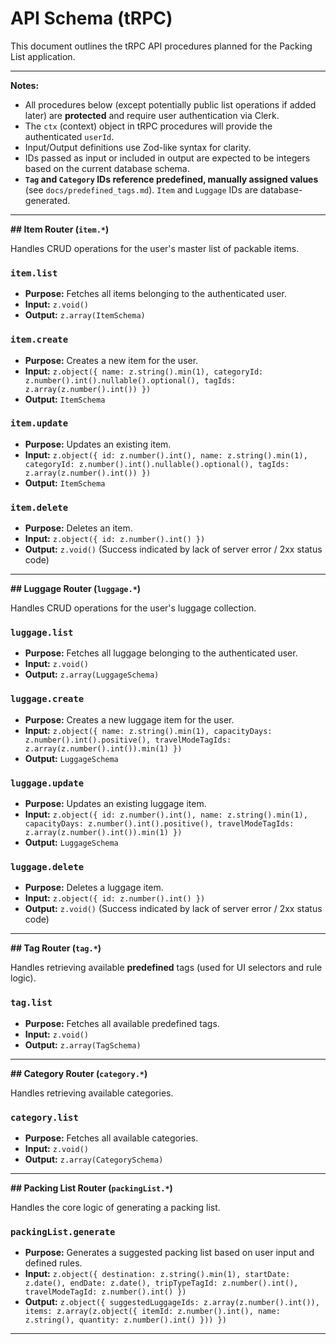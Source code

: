 # API Schema (tRPC)

This document outlines the tRPC API procedures planned for the Packing List application.

---

**Notes:**

- All procedures below (except potentially public list operations if added later) are **protected** and require user authentication via Clerk.
- The `ctx` (context) object in tRPC procedures will provide the authenticated `userId`.
- Input/Output definitions use Zod-like syntax for clarity.
- IDs passed as input or included in output are expected to be integers based on the current database schema.
- **`Tag` and `Category` IDs reference predefined, manually assigned values** (see `docs/predefined_tags.md`). `Item` and `Luggage` IDs are database-generated.

---

**## Item Router (`item.*`)**

Handles CRUD operations for the user's master list of packable items.

### `item.list`

- **Purpose:** Fetches all items belonging to the authenticated user.
- **Input:** `z.void()`
- **Output:** `z.array(ItemSchema)`

### `item.create`

- **Purpose:** Creates a new item for the user.
- **Input:** `z.object({ name: z.string().min(1), categoryId: z.number().int().nullable().optional(), tagIds: z.array(z.number().int()) })`
- **Output:** `ItemSchema`

### `item.update`

- **Purpose:** Updates an existing item.
- **Input:** `z.object({ id: z.number().int(), name: z.string().min(1), categoryId: z.number().int().nullable().optional(), tagIds: z.array(z.number().int()) })`
- **Output:** `ItemSchema`

### `item.delete`

- **Purpose:** Deletes an item.
- **Input:** `z.object({ id: z.number().int() })`
- **Output:** `z.void()` (Success indicated by lack of server error / 2xx status code)

---

**## Luggage Router (`luggage.*`)**

Handles CRUD operations for the user's luggage collection.

### `luggage.list`

- **Purpose:** Fetches all luggage belonging to the authenticated user.
- **Input:** `z.void()`
- **Output:** `z.array(LuggageSchema)`

### `luggage.create`

- **Purpose:** Creates a new luggage item for the user.
- **Input:** `z.object({ name: z.string().min(1), capacityDays: z.number().int().positive(), travelModeTagIds: z.array(z.number().int()).min(1) })`
- **Output:** `LuggageSchema`

### `luggage.update`

- **Purpose:** Updates an existing luggage item.
- **Input:** `z.object({ id: z.number().int(), name: z.string().min(1), capacityDays: z.number().int().positive(), travelModeTagIds: z.array(z.number().int()).min(1) })`
- **Output:** `LuggageSchema`

### `luggage.delete`

- **Purpose:** Deletes a luggage item.
- **Input:** `z.object({ id: z.number().int() })`
- **Output:** `z.void()` (Success indicated by lack of server error / 2xx status code)

---

**## Tag Router (`tag.*`)**

Handles retrieving available **predefined** tags (used for UI selectors and rule logic).

### `tag.list`

- **Purpose:** Fetches all available predefined tags.
- **Input:** `z.void()`
- **Output:** `z.array(TagSchema)`

---

**## Category Router (`category.*`)**

Handles retrieving available categories.

### `category.list`

- **Purpose:** Fetches all available categories.
- **Input:** `z.void()`
- **Output:** `z.array(CategorySchema)`

---

**## Packing List Router (`packingList.*`)**

Handles the core logic of generating a packing list.

### `packingList.generate`

- **Purpose:** Generates a suggested packing list based on user input and defined rules.
- **Input:** `z.object({ destination: z.string().min(1), startDate: z.date(), endDate: z.date(), tripTypeTagId: z.number().int(), travelModeTagId: z.number().int() })`
- **Output:** `z.object({ suggestedLuggageIds: z.array(z.number().int()), items: z.array(z.object({ itemId: z.number().int(), name: z.string(), quantity: z.number().int() })) })`

---
